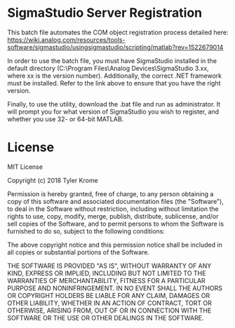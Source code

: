 # SigmaStudio Server Registration

This batch file automates the COM object registration process detailed here: https://wiki.analog.com/resources/tools-software/sigmastudio/usingsigmastudio/scripting/matlab?rev=1522679014

In order to use the batch file, you must have SigmaStudio installed in the default directory (C:\Program Files\Analog Devices\SigmaStudio 3.xx\, where xx is the version number).
Additionally, the correct .NET framework must be installed. Refer to the link above to ensure that you have the right version.

Finally, to use the utility, download the .bat file and run as administrator. It will prompt you for what version of SigmaStudio you wish to register, and whether you use 32- or 64-bit MATLAB.

# License
 
MIT License

Copyright (c) 2018 Tyler Krome

Permission is hereby granted, free of charge, to any person obtaining a copy of this software and associated documentation files (the "Software"), to deal in the Software without restriction, including without limitation the rights to use, copy, modify, merge, publish, distribute, sublicense, and/or sell copies of the Software, and to permit persons to whom the Software is furnished to do so, subject to the following conditions:

The above copyright notice and this permission notice shall be included in all copies or substantial portions of the Software.

THE SOFTWARE IS PROVIDED "AS IS", WITHOUT WARRANTY OF ANY KIND, EXPRESS OR IMPLIED, INCLUDING BUT NOT LIMITED TO THE WARRANTIES OF MERCHANTABILITY, FITNESS FOR A PARTICULAR PURPOSE AND NONINFRINGEMENT. IN NO EVENT SHALL THE AUTHORS OR COPYRIGHT HOLDERS BE LIABLE FOR ANY CLAIM, DAMAGES OR OTHER LIABILITY, WHETHER IN AN ACTION OF CONTRACT, TORT OR OTHERWISE, ARISING FROM, OUT OF OR IN CONNECTION WITH THE SOFTWARE OR THE USE OR OTHER DEALINGS IN THE SOFTWARE.
